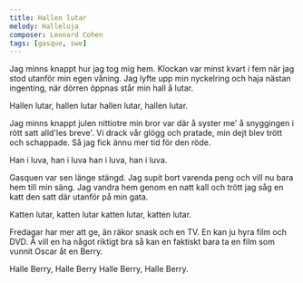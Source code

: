 ```yaml
---
title: Hallen lutar
melody: Halleluja
composer: Leonard Cohen
tags: [gasque, swe]
---
```


Jag minns knappt hur jag tog mig hem.
Klockan var minst kvart i fem
när jag stod utanför min egen våning.
Jag lyfte upp min nyckelring
och haja nästan ingenting,
när dörren öppnas står min hall å lutar.

Hallen lutar, hallen lutar
hallen lutar, hallen lutar.

Jag minns knappt julen nittiotre
min bror var där å syster me'
å snyggingen i rött satt alld'les breve'.
Vi drack vår glögg och pratade,
min dejt blev trött och schappade.
Så jag fick ännu mer tid för den röde.

Han i luva, han i luva
han i luva, han i luva.

Gasquen var sen länge stängd.
Jag supit bort varenda peng
och vill nu bara hem till min säng.
Jag vandra hem genom en natt
kall och trött jag såg en katt
den satt där utanför på min gata.

Katten lutar, katten lutar
katten lutar, katten lutar.

Fredagar har mer att ge,
än räkor snask och en TV.
En kan ju hyra film och DVD.
Å vill en ha något riktigt bra
så kan en faktiskt bara ta
en film som vunnit Oscar åt en Berry.

Halle Berry, Halle Berry
Halle Berry, Halle Berry.
